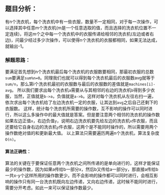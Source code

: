 ## 题目分析：

有n个洗衣机，每个洗衣机中有一些衣服，数量不一定相同，对于每一次操作，可以选择其中任意m个洗衣机(m是一个任意选取的值，而且选择的洗衣机位置不一定连续)，将这m个之中每一个洗衣机中的衣服传递给相邻的洗衣机(左边或者右边)，问最少经过多少次操作，可以使得n个洗衣机的衣服都相同，如果无法达成，就输出-1。

### 解题思路：
要满足首先想到n个洗衣机最后每个洗衣机的衣服数要相同，那最初衣服的总数`sum`要满足`sum%n=0`。同理我们也就可以得到每个洗衣机最后的衣服数avg就等于`sum/n`，那么第i个洗衣机最初的衣服数与最后的衣服数的差值就是`machines[i]-avg`。
所以我们要求出每个洗衣机`a`需要从与其相邻的右边的洗衣机`b`得到多少衣服，当然，正值就是`b->a`，负值就是`a->b`。这样对每个洗衣机从左往右扫一遍，依次求出每个洗衣机给了左边洗衣机一定的衣服，让其达到`avg`之后自己还剩下的衣服数。
这样，统计每个洗衣机所需要的操作数，互不影响的操作可以同时进行，所以这么多操作中的最大值就是答案。但是要注意两个相邻的洗衣机的操作数如果左边正值`x`，右边负值`y`，说明右边洗衣机要先给左边的洗衣机`x`件衣服，而且还要给它自身右边的洗衣机`y`件衣服，这两个是不能同时操作的，所以需要用两个操作数绝对值的和更新最大值。
以上算法只需要遍历两遍n个洗衣机，算法复杂度`O(n)`。

#### 算法正确性：
算法的关键在于要保证任意两个洗衣机之间所传递的是单向进行的，这样才能保证最少的操作数，因为如果a传给b一部分x，然后b又传给a一部分y，那直接a传给b一共x-y个这样所用的操作数更少。而不会影响的操作都可以同时进行，会相互影响的操作只有同一台洗衣机既向左边传递，又向右边传递，这时候不能同时进行，需要分开考虑。如此一来可以保证操作数最少。